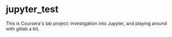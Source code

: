 # jupyter_test
This is Coursera's lab project: investigation into Jupyter, and playing around with gitlab a bit.

